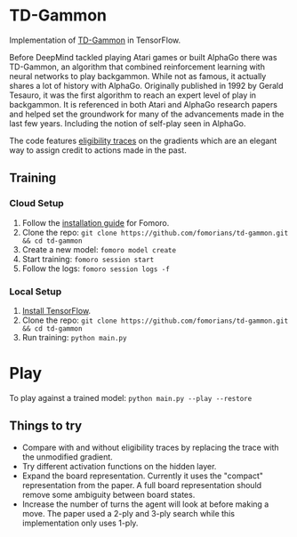 # TD-Gammon

Implementation of [TD-Gammon](http://www.bkgm.com/articles/tesauro/tdl.html) in TensorFlow.

Before DeepMind tackled playing Atari games or built AlphaGo there was TD-Gammon, an algorithm that combined reinforcement learning with neural networks to play backgammon. While not as famous, it actually shares a lot of history with AlphaGo. Originally published in 1992 by Gerald Tesauro, it was the first algorithm to reach an expert level of play in backgammon. It is referenced in both Atari and AlphaGo research papers and helped set the groundwork for many of the advancements made in the last few years. Including the notion of self-play seen in AlphaGo.

The code features [eligibility traces](https://webdocs.cs.ualberta.ca/~sutton/book/ebook/node87.html#fig:GDTDl) on the gradients which are an elegant way to assign credit to actions made in the past.

## Training

### Cloud Setup

1. Follow the [installation guide](https://fomoro.gitbooks.io/guide/content/installation.html) for Fomoro.
2. Clone the repo: `git clone https://github.com/fomorians/td-gammon.git && cd td-gammon`
3. Create a new model: `fomoro model create`
4. Start training: `fomoro session start`
5. Follow the logs: `fomoro session logs -f`

### Local Setup

1. [Install TensorFlow](https://www.tensorflow.org/versions/r0.7/get_started/os_setup.html#pip-installation).
2. Clone the repo: `git clone https://github.com/fomorians/td-gammon.git && cd td-gammon`
3. Run training: `python main.py`

# Play

To play against a trained model: `python main.py --play --restore`

## Things to try

- Compare with and without eligibility traces by replacing the trace with the unmodified gradient.
- Try different activation functions on the hidden layer.
- Expand the board representation. Currently it uses the "compact" representation from the paper. A full board representation should remove some ambiguity between board states.
- Increase the number of turns the agent will look at before making a move. The paper used a 2-ply and 3-ply search while this implementation only uses 1-ply.
